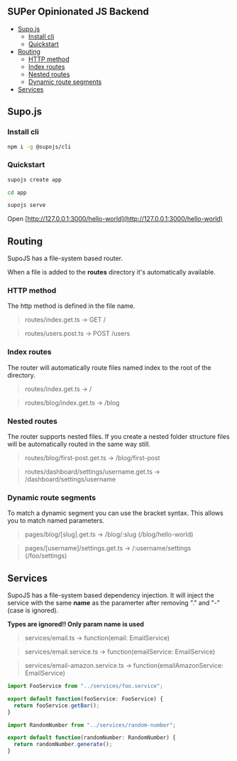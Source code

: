 ## SUPer Opinionated JS Backend

<!-- START doctoc generated TOC please keep comment here to allow auto update -->
<!-- DON'T EDIT THIS SECTION, INSTEAD RE-RUN doctoc TO UPDATE -->

- [Supo.js](#supojs)
  - [Install cli](#install-cli)
  - [Quickstart](#quickstart)
- [Routing](#routing)
  - [HTTP method](#http-method)
  - [Index routes](#index-routes)
  - [Nested routes](#nested-routes)
  - [Dynamic route segments](#dynamic-route-segments)
- [Services](#services)

<!-- END doctoc generated TOC please keep comment here to allow auto update -->

## Supo.js

### Install cli

```bash
npm i -g @supojs/cli
```

### Quickstart

```bash
supojs create app

cd app

supojs serve
```

Open [http://127.0.0.1:3000/hello-world](http://127.0.0.1:3000/hello-world)

## Routing

SupoJS has a file-system based router.

When a file is added to the **routes** directory it's automatically available.

### HTTP method

The http method is defined in the file name.

> routes/index.get.ts → GET /

> routes/users.post.ts → POST /users

### Index routes

The router will automatically route files named index to the root of the directory.

> routes/index.get.ts → /

> routes/blog/index.get.ts → /blog

### Nested routes
The router supports nested files. If you create a nested folder structure files will be automatically routed in the same way still.

> routes/blog/first-post.get.ts → /blog/first-post

> routes/dashboard/settings/username.get.ts → /dashboard/settings/username


### Dynamic route segments
To match a dynamic segment you can use the bracket syntax. This allows you to match named parameters.

> pages/blog/[slug].get.ts → /blog/:slug (/blog/hello-world)

> pages/[username]/settings.get.ts → /:username/settings (/foo/settings)

## Services

SupoJS has a file-system based dependency injection. It will inject the service with the same **name** as the paramerter after removing "." and "-" (case is ignored).

**Types are ignored!! Only param name is used**

> services/email.ts → function(email: EmailService)

> services/email.service.ts → function(emailService: EmailService)

> services/email-amazon.service.ts → function(emailAmazonService: EmailService)

```ts
import FooService from "../services/foo.service";

export default function(fooService: FooService) {
  return fooService.getBar();
}
```

```ts
import RandomNumber from "../services/random-number";

export default function(randomNumber: RandomNumber) {
  return randomNumber.generate();
}
```

